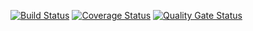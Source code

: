 [![Build Status](https://travis-ci.org/Bazhanel/Employee.svg?branch=master)](https://travis-ci.org/Bazhanel/Employee)
[![Coverage Status](https://coveralls.io/repos/github/Bazhanel/Employee/badge.svg?branch=master)](https://coveralls.io/github/Bazhanel/Employee?branch=master)
[![Quality Gate Status](https://sonarcloud.io/api/project_badges/measure?project=Bazhanel_Employee&metric=alert_status)](https://sonarcloud.io/dashboard?id=Bazhanel_Employee)


